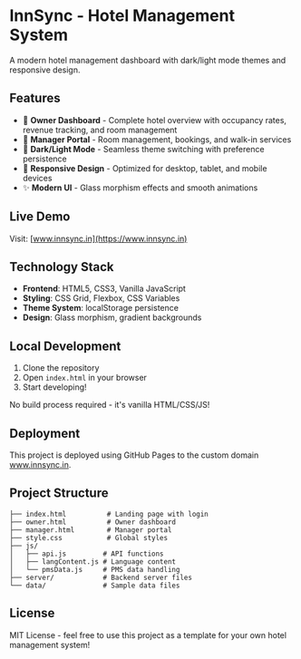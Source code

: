 # InnSync - Hotel Management System

A modern hotel management dashboard with dark/light mode themes and responsive design.

## Features

- 🏨 **Owner Dashboard** - Complete hotel overview with occupancy rates, revenue tracking, and room management
- 👔 **Manager Portal** - Room management, bookings, and walk-in services
- 🌙 **Dark/Light Mode** - Seamless theme switching with preference persistence
- 📱 **Responsive Design** - Optimized for desktop, tablet, and mobile devices
- ✨ **Modern UI** - Glass morphism effects and smooth animations

## Live Demo

Visit: [www.innsync.in](https://www.innsync.in)

## Technology Stack

- **Frontend**: HTML5, CSS3, Vanilla JavaScript
- **Styling**: CSS Grid, Flexbox, CSS Variables
- **Theme System**: localStorage persistence
- **Design**: Glass morphism, gradient backgrounds

## Local Development

1. Clone the repository
2. Open `index.html` in your browser
3. Start developing!

No build process required - it's vanilla HTML/CSS/JS!

## Deployment

This project is deployed using GitHub Pages to the custom domain www.innsync.in.

## Project Structure

```
├── index.html          # Landing page with login
├── owner.html          # Owner dashboard
├── manager.html        # Manager portal  
├── style.css           # Global styles
├── js/
│   ├── api.js         # API functions
│   ├── langContent.js # Language content
│   └── pmsData.js     # PMS data handling
├── server/            # Backend server files
└── data/              # Sample data files
```

## License

MIT License - feel free to use this project as a template for your own hotel management system!
